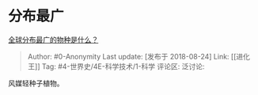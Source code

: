 # 分布最广
[全球分布最广的物种是什么？](https://www.zhihu.com/question/291643444/answer/476796314)

> Author: #0-Anonymity
> Last update: [发布于 2018-08-24]
> Link: [[进化王]]
> Tag: #4-世界史/4E-科学技术/1-科学
> 评论区:
> 泛讨论:

风媒轻种子植物。
